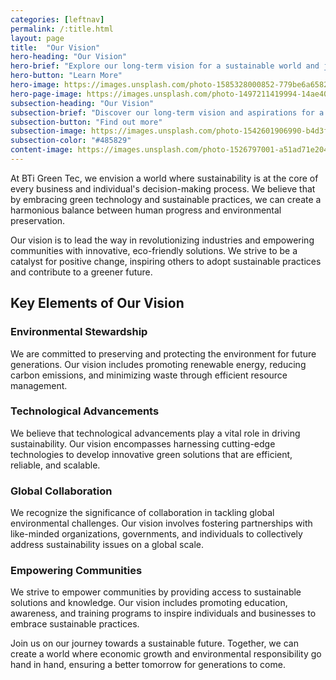 ```yaml
---
categories: [leftnav]
permalink: /:title.html
layout: page
title:  "Our Vision"
hero-heading: "Our Vision"
hero-brief: "Explore our long-term vision for a sustainable world and join us in creating a greener future for all."
hero-button: "Learn More"
hero-image: https://images.unsplash.com/photo-1585328000852-779be6a6582b?ixlib=rb-4.0.3&ixid=M3wxMjA3fDB8MHxwaG90by1wYWdlfHx8fGVufDB8fHx8fA%3D%3D&auto=format&fit=crop&w=1035&q=80
hero-page-image: https://images.unsplash.com/photo-1497211419994-14ae40a3c7a3?ixlib=rb-4.0.3&ixid=MnwxMjA3fDB8MHxwaG90by1wYWdlfHx8fGVufDB8fHx8&auto=format&fit=crop&w=2070&q=80
subsection-heading: "Our Vision"
subsection-brief: "Discover our long-term vision and aspirations for a sustainable world."
subsection-button: "Find out more"
subsection-image: https://images.unsplash.com/photo-1542601906990-b4d3fb778b09?ixlib=rb-4.0.3&ixid=M3wxMjA3fDB8MHxwaG90by1wYWdlfHx8fGVufDB8fHx8fA%3D%3D&auto=format&fit=crop&w=2513&q=80
subsection-color: "#485829"
content-image: https://images.unsplash.com/photo-1526797001-a51ad71e204a?ixlib=rb-4.0.3&ixid=M3wxMjA3fDB8MHxwaG90by1wYWdlfHx8fGVufDB8fHx8fA%3D%3D&auto=format&fit=crop&w=2070&q=80
---
```


At BTi Green Tec, we envision a world where sustainability is at the core of every business and individual's decision-making process. We believe that by embracing green technology and sustainable practices, we can create a harmonious balance between human progress and environmental preservation.

Our vision is to lead the way in revolutionizing industries and empowering communities with innovative, eco-friendly solutions. We strive to be a catalyst for positive change, inspiring others to adopt sustainable practices and contribute to a greener future.

## Key Elements of Our Vision

### Environmental Stewardship

We are committed to preserving and protecting the environment for future generations. Our vision includes promoting renewable energy, reducing carbon emissions, and minimizing waste through efficient resource management.

### Technological Advancements

We believe that technological advancements play a vital role in driving sustainability. Our vision encompasses harnessing cutting-edge technologies to develop innovative green solutions that are efficient, reliable, and scalable.

### Global Collaboration

We recognize the significance of collaboration in tackling global environmental challenges. Our vision involves fostering partnerships with like-minded organizations, governments, and individuals to collectively address sustainability issues on a global scale.

### Empowering Communities

We strive to empower communities by providing access to sustainable solutions and knowledge. Our vision includes promoting education, awareness, and training programs to inspire individuals and businesses to embrace sustainable practices.

Join us on our journey towards a sustainable future. Together, we can create a world where economic growth and environmental responsibility go hand in hand, ensuring a better tomorrow for generations to come.
